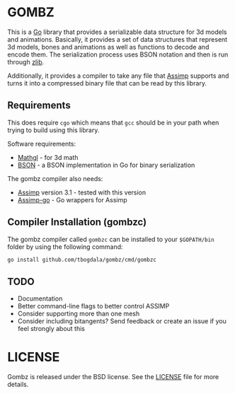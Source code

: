 GOMBZ
=====

This is a [Go][golang] library that provides a serializable data structure
for 3d models and animations. Basically, it provides a set of data structures that represent 3d models, bones
and animations as well as functions to decode and encode them. The serialization
process uses BSON notation and then is run through [zlib][zlib-link].

Additionally, it provides a compiler to take any file that [Assimp][assimp-link]
supports and turns it into a compressed binary file that can be read by this library.


Requirements
------------

This does require `cgo` which means that `gcc` should be in your path
when trying to build using this library.

Software requirements:

* [Mathgl][mgl] - for 3d math
* [BSON][bson-link] - a BSON implementation in Go for binary serialization

The gombz compiler also needs:

* [Assimp][assimp-link] version 3.1 - tested with this version
* [Assimp-go][assimpgo-link] - Go wrappers for Assimp


Compiler Installation (gombzc)
------------------------------

The gombz compiler called `gombzc` can be installed to your `$GOPATH/bin` folder
by using the following command:

```bash
go install github.com/tbogdala/gombz/cmd/gombzc
```

TODO
----

* Documentation
* Better command-line flags to better control ASSIMP
* Consider supporting more than one mesh
* Consider including bitangents? Send feedback or create an issue if you
  feel strongly about this


LICENSE
=======

Gombz is released under the BSD license. See the [LICENSE][license-link] file for more details.


[golang]: https://golang.org/
[license-link]: https://raw.githubusercontent.com/tbogdala/gombz/master/LICENSE
[mgl]: https://github.com/go-gl/mathgl
[bson-link]: http://gopkg.in/mgo.v2/bson
[zlib-link]: https://golang.org/pkg/compress/zlib/
[assimp-link]: http://assimp.sourceforge.net/
[assimpgo-link]: http://www.github.com/tbogdala/assimp-go
